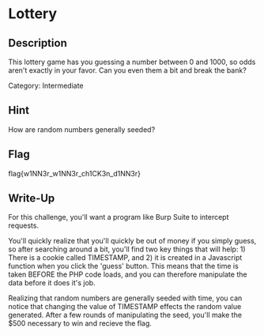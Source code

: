 # Lottery

## Description

This lottery game has you guessing a number between 0 and 1000, so odds aren't exactly in your favor. Can you even them a bit and break the bank?

Category: Intermediate

## Hint

How are random numbers generally seeded?

## Flag

flag{w1NN3r_w1NN3r_ch1CK3n_d1NN3r}

## Write-Up

For this challenge, you'll want a program like Burp Suite to intercept requests.

You'll quickly realize that you'll quickly be out of money if you simply guess, so after searching
around a bit, you'll find two key things that will help: 1) There is a cookie called TIMESTAMP, and
2) it is created in a Javascript function when you click the 'guess' button. This means that the time
is taken BEFORE the PHP code loads, and you can therefore manipulate the data before it does it's job.

Realizing that random numbers are generally seeded with time, you can notice that changing the value of
TIMESTAMP effects the random value generated. After a few rounds of manipulating the seed, you'll make
the $500 necessary to win and recieve the flag.